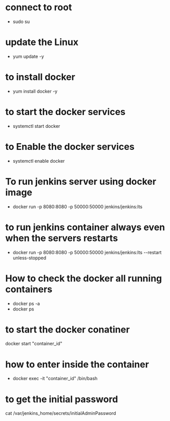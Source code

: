 
# connect to root
- sudo su 

# update the Linux
- yum update -y

# to install docker 
- yum install docker -y

# to start the docker services
- systemctl start docker


# to Enable the docker services

- systemctl enable docker


# To run jenkins server using docker image

- docker run -p 8080:8080 -p 50000:50000 jenkins/jenkins:lts


# to run jenkins container always even when the servers restarts

- docker run -p 8080:8080 -p 50000:50000 jenkins/jenkins:lts --restart unless-stopped


# How to check the docker all running containers
- docker ps -a
- docker ps 


# to start the docker conatiner 
docker start "container_id"


# how to enter inside the container 

 - docker exec -it "container_id" /bin/bash

# to get the initial password 
cat /var/jenkins_home/secrets/initialAdminPassword



